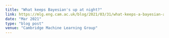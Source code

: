 ```yaml
---
title: "What keeps Bayesian's up at night?"
link: https://mlg.eng.cam.ac.uk/blog/2021/03/31/what-keeps-a-bayesian-awake-at-night-part-1.html
date: "Mar 2021"
type: "blog post"
venue: "Cambridge Machine Learning Group"
---
```

